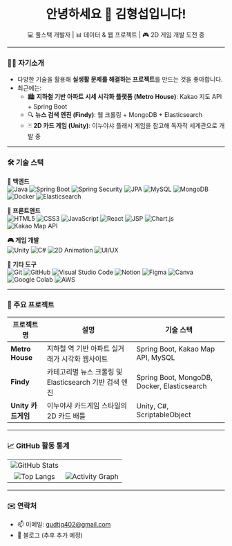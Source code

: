 <h1 align="center">안녕하세요 👋 김형섭입니다!</h1>
<p align="center">
  💻 풀스택 개발자 | 📊 데이터 & 웹 프로젝트 | 🎮 2D 게임 개발 도전 중
</p>

---

### 👨‍💻 자기소개

- 다양한 기술을 활용해 **실생활 문제를 해결하는 프로젝트**를 만드는 것을 좋아합니다.
- 최근에는:
  - 🏙️ **지하철 기반 아파트 시세 시각화 플랫폼 (Metro House)**: Kakao 지도 API + Spring Boot
  - 🔍 **뉴스 검색 엔진 (Findy)**: 웹 크롤링 + MongoDB + Elasticsearch
  - 🃏 **2D 카드 게임 (Unity)**: 이누야샤 플래시 게임을 참고해 독자적 세계관으로 개발 중

---

### 🛠️ 기술 스택

**🔧 백엔드**  
![Java](https://img.shields.io/badge/Java-007396?style=flat&logo=java&logoColor=white)
![Spring Boot](https://img.shields.io/badge/Spring_Boot-6DB33F?style=flat&logo=spring-boot&logoColor=white)
![Spring Security](https://img.shields.io/badge/Spring_Security-6DB33F?style=flat&logo=spring-security&logoColor=white)
![JPA](https://img.shields.io/badge/JPA-59666C?style=flat&logo=hibernate&logoColor=white)
![MySQL](https://img.shields.io/badge/MySQL-4479A1?style=flat&logo=mysql&logoColor=white)
![MongoDB](https://img.shields.io/badge/MongoDB-47A248?style=flat&logo=mongodb&logoColor=white)
![Docker](https://img.shields.io/badge/Docker-2496ED?style=flat&logo=docker&logoColor=white)
![Elasticsearch](https://img.shields.io/badge/Elasticsearch-005571?style=flat&logo=elasticsearch&logoColor=white)

**🎨 프론트엔드**  
![HTML5](https://img.shields.io/badge/HTML5-E34F26?style=flat&logo=html5&logoColor=white)
![CSS3](https://img.shields.io/badge/CSS3-1572B6?style=flat&logo=css3&logoColor=white)
![JavaScript](https://img.shields.io/badge/JavaScript-F7DF1E?style=flat&logo=javascript&logoColor=black)
![React](https://img.shields.io/badge/React-61DAFB?style=flat&logo=react&logoColor=black)
![JSP](https://img.shields.io/badge/JSP-007396?style=flat&logo=java&logoColor=white)
![Chart.js](https://img.shields.io/badge/Chart.js-FF6384?style=flat&logo=chartdotjs&logoColor=white)
![Kakao Map API](https://img.shields.io/badge/Kakao%20Map%20API-FFCD00?style=flat&logo=kakao&logoColor=black)

**🎮 게임 개발**  
![Unity](https://img.shields.io/badge/Unity-000000?style=flat&logo=unity&logoColor=white)
![C#](https://img.shields.io/badge/C%23-239120?style=flat&logo=c-sharp&logoColor=white)
![2D Animation](https://img.shields.io/badge/2D_Animation-F78C6C?style=flat&logo=adobe-animate&logoColor=white)
![UI/UX](https://img.shields.io/badge/UI/UX-9146FF?style=flat&logo=figma&logoColor=white)

**🧰 기타 도구**  
![Git](https://img.shields.io/badge/Git-F05032?style=flat&logo=git&logoColor=white)
![GitHub](https://img.shields.io/badge/GitHub-181717?style=flat&logo=github&logoColor=white)
![Visual Studio Code](https://img.shields.io/badge/VS_Code-007ACC?style=flat&logo=visual-studio-code&logoColor=white)
![Notion](https://img.shields.io/badge/Notion-000000?style=flat&logo=notion&logoColor=white)
![Figma](https://img.shields.io/badge/Figma-F24E1E?style=flat&logo=figma&logoColor=white)
![Canva](https://img.shields.io/badge/Canva-00C4CC?style=flat&logo=canva&logoColor=white)
![Google Colab](https://img.shields.io/badge/Colab-F9AB00?style=flat&logo=google-colab&logoColor=white)
![AWS](https://img.shields.io/badge/AWS_EC2/RDS-FF9900?style=flat&logo=amazon-aws&logoColor=white)


---

### 📌 주요 프로젝트

| 프로젝트명 | 설명 | 기술 스택 |
|------------|------|-----------|
| **Metro House** | 지하철 역 기반 아파트 실거래가 시각화 웹사이트 | Spring Boot, Kakao Map API, MySQL |
| **Findy** | 카테고리별 뉴스 크롤링 및 Elasticsearch 기반 검색 엔진 | Spring Boot, MongoDB, Docker, Elasticsearch |
| **Unity 카드게임** | 이누야샤 카드게임 스타일의 2D 카드 배틀 | Unity, C#, ScriptableObject |

---

### 📈 GitHub 활동 통계

<table align="center">
  <tr>
    <td align="center">
      <img src="https://github-readme-stats.vercel.app/api?username=hyeongseop211&show_icons=true&theme=tokyonight&count_private=true&hide=contribs" alt="GitHub Stats" />
    </td>
<!--     <td align="center">
      <img src="https://readme-streak-stats.demolab.com?user=hyeongseop211&theme=tokyonight" alt="GitHub Streak" />
    </td> -->
  </tr>
  <tr>
    <td align="center">
      <img src="https://github-readme-stats.vercel.app/api/top-langs/?username=hyeongseop211&layout=compact&theme=tokyonight" alt="Top Langs" />
    </td>
    <td align="center">
      <img src="https://github-readme-activity-graph.vercel.app/graph?username=hyeongseop211&theme=tokyo-night&area=true" alt="Activity Graph" />
    </td>
  </tr>
</table>


---

### ✉️ 연락처

- 📫 이메일: gudtjq402@gmail.com  
- 📝 블로그 (추후 추가 예정)

